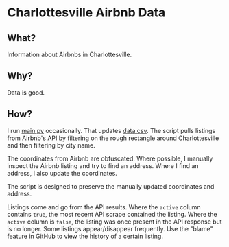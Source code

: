 # Charlottesville Airbnb Data

## What?

Information about Airbnbs in Charlottesville.

## Why?

Data is good.

## How?

I run [main.py](main.py) occasionally. That updates [data.csv](data.csv). The script pulls listings from Airbnb's API by
filtering on the rough rectangle around Charlottesville and then filtering by city name.

The coordinates from Airbnb are obfuscated. Where possible, I manually inspect the Airbnb listing and try to find an
address. Where I find an address, I also update the coordinates.

The script is designed to preserve the manually updated coordinates and address.

Listings come and go from the API results. Where the `active` column contains `true`, the most recent API scrape
contained the listing. Where the `active` column is `false`, the listing was once present in the API response but is no
longer. Some listings appear/disappear frequently. Use the "blame" feature in GitHub to view the history of a certain 
listing.
